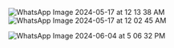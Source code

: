 ![WhatsApp Image 2024-05-17 at 12 13 38 AM](https://github.com/EmaniPreethika/git-repository/assets/146459164/def65990-5c7c-4cff-b535-de5ce7263d09)
![WhatsApp Image 2024-05-17 at 12 02 45 AM](https://github.com/EmaniPreethika/git-repository/assets/146459164/3fe519c0-f5d2-42c2-a883-0221d9545040)

![WhatsApp Image 2024-06-04 at 5 06 32 PM](https://github.com/EmaniPreethika/git-repository/assets/146459164/97603dc1-1f51-4112-8ae9-cfbe25744502)
